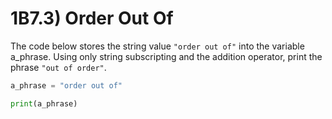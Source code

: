 # 1B7.3) Order Out Of

The code below stores the string value `"order out of"` into the variable a_phrase. Using only string subscripting and the addition operator, print the phrase `"out of order"`.

```python
a_phrase = "order out of"

print(a_phrase)
```
